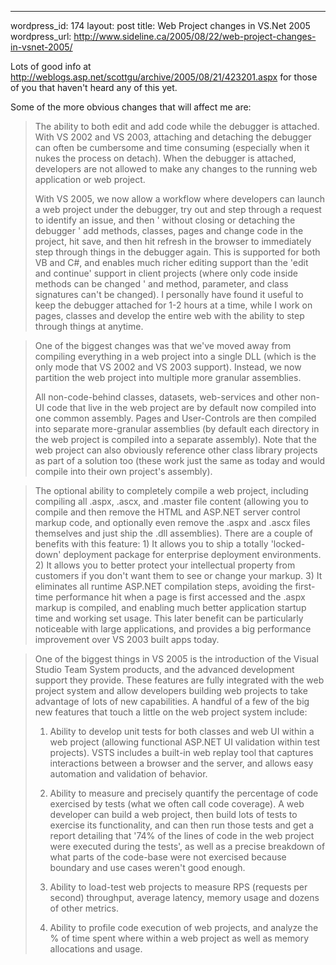 --- 
wordpress_id: 174
layout: post
title: Web Project changes in VS.Net 2005
wordpress_url: http://www.sideline.ca/2005/08/22/web-project-changes-in-vsnet-2005/

Lots of good info at http://weblogs.asp.net/scottgu/archive/2005/08/21/423201.aspx for those of you that haven't heard any of this yet.  

Some of the more obvious changes that will affect me are:

<blockquote>
The ability to both edit and add code while the debugger is attached.  With VS 2002 and VS 2003, attaching and detaching the debugger can often be cumbersome and time consuming (especially when it nukes the process on detach).  When the debugger is attached, developers are not allowed to make any changes to the running web application or web project.  

With VS 2005, we now allow a workflow where developers can launch a web project under the debugger, try out and step through a request to identify an issue, and then ' without closing or detaching the debugger ' add methods, classes, pages and change code in the project, hit save, and then hit refresh in the browser to immediately step through things in the debugger again.  This is supported for both VB and C#, and enables much richer editing support than the 'edit and continue' support in client projects (where only code inside methods can be changed ' and method, parameter, and class signatures can't be changed).  I personally have found it useful to keep the debugger attached for 1-2 hours at a time, while I work on pages, classes and develop the entire web with the ability to step through things at anytime.
</blockquote>

<blockquote>
One of the biggest changes was that we've moved away from compiling everything in a web project into a single DLL (which is the only mode that VS 2002 and VS 2003 support).  Instead, we now partition the web project into multiple more granular assemblies.

All non-code-behind classes, datasets, web-services and other non-UI code that live in the web project are by default now compiled into one common assembly.  Pages and User-Controls are then compiled into separate more-granular assemblies (by default each directory in the web project is compiled into a separate assembly).  Note that the web project can also obviously reference other class library projects as part of a solution too (these work just the same as today and would compile into their own project's assembly).</blockquote>

<blockquote>The optional ability to completely compile a web project, including compiling all .aspx, .ascx, and .master file content (allowing you to compile and then remove the HTML and ASP.NET server control markup code, and optionally even remove the .aspx and .ascx files themselves and just ship the .dll assemblies).  There are a couple of benefits with this feature: 1) It allows you to ship a totally 'locked-down' deployment package for enterprise deployment environments. 2) It allows you to better protect your intellectual property from customers if you don't want them to see or change your markup. 3) It eliminates all runtime ASP.NET compilation steps, avoiding the first-time performance hit when a page is first accessed and the .aspx markup is compiled, and enabling much better application startup time and working set usage.  This later benefit can be particularly noticeable with large applications, and provides a big performance improvement over VS 2003 built apps today.</blockquote>

<blockquote>One of the biggest things in VS 2005 is the introduction of the Visual Studio Team System products, and the advanced development support they provide.  These features are fully integrated with the web project system and allow developers building web projects to take advantage of lots of new capabilities.  A handful of a few of the big new features that touch a little on the web project system include:

1) Ability to develop unit tests for both classes and web UI within a web project (allowing functional ASP.NET UI validation within test projects).  VSTS includes a built-in web replay tool that captures interactions between a browser and the server, and allows easy automation and validation of behavior.

2) Ability to measure and precisely quantify the percentage of code exercised by tests (what we often call code coverage).  A web developer can build a web project, then build lots of tests to exercise its functionality, and can then run those tests and get a report detailing that '74% of the lines of code in the web project were executed during the tests', as well as a precise breakdown of what parts of the code-base were not exercised because boundary and use cases weren't good enough.

3) Ability to load-test web projects to measure RPS (requests per second) throughput, average latency, memory usage and dozens of other metrics.

4) Ability to profile code execution of web projects, and analyze the % of time spent where within a web project as well as memory allocations and usage.
</blockquote>

